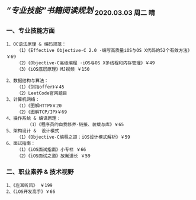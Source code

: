 ## *“专业技能”书籍阅读规划*    <sub>2020.03.03 周二 晴</sub>

### 一、专业技能方面

	1、OC语法原理 & 编码规范：
		（1）《Effective Objective-C 2.0 ·编写高质量iOS与OS X代码的52个有效方法》￥69
		（2）《Objective-C高级编程 ·iOS与OS X多线程和内存管理》￥49
		（3）《iOS底层原理》MJ视频 ￥150
	
	2、数据结构与算法：
		（1）《剑指offer》￥45
		（2）LeetCode官网题目
	3、计算机网络：
		（1）《图解HTTP》￥20
		（2）《图解TCP/IP》￥69
	4、操作系统 & 编译原理：
        	（1）《程序员的自我修养·链接、装载与库》￥65
	5、架构设计 &  设计模式
		（1）《Objective-C编程之道：iOS设计模式解析》￥59
	6、面试指南：
		（1）《iOS面试指南》小专栏 ￥66
		（2）《iOS面试之道》故胤道长 ￥59

### 二、职业素养 & 技术视野

	1、《左耳听风》 ￥199
	2、《iOS开发高手》￥66
